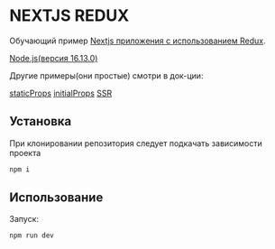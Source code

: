 # NEXTJS REDUX 

Обучающий пример [Nextjs приложения с использованием Redux](https://t.me/atom_baytovich). 

[Node.js(версия 16.13.0)](https://nodejs.org/en/)


Другие примеры(они простые) смотри в док-ции:


[staticProps](https://github.com/kirill-konshin/next-redux-wrapper#getstaticprops)
[initialProps](https://github.com/kirill-konshin/next-redux-wrapper#pagegetinitialprops)
[SSR](https://github.com/kirill-konshin/next-redux-wrapper#getserversideprops)

## Установка
При клонировании репозитория следует подкачать зависимости проекта

```bash
npm i
```

## Использование

Запуск: 
```bash
npm run dev
```